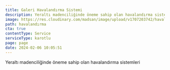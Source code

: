 ```yaml
---
title: Galeri Havalandırma Sistemi
description: Yeraltı madenciliğinde öneme sahip olan havalandırma sistemleri
image: https://res.cloudinary.com/madsan/image/upload/v1707203742/havaland%C4%B1rma_p6d3rz.jpg
path: havalandırma
cta: true
contentType: Service
serviceType: karotlu
page: page
date: 2024-02-06 10:05:51
---
```

Yeraltı madenciliğinde öneme sahip olan havalandırma sistemleri